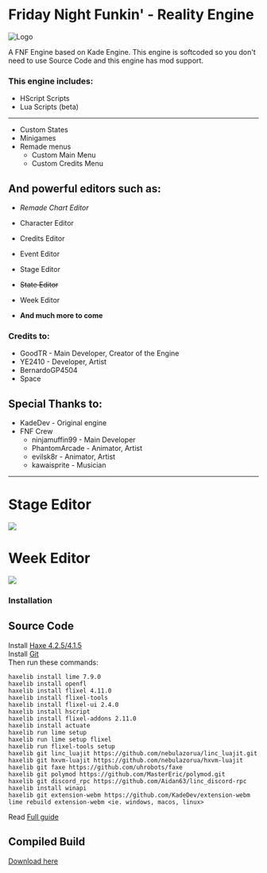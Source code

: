 # Friday Night Funkin' - Reality Engine
![Logo](https://i.hizliresim.com/cglcucm.png)

A FNF Engine based on Kade Engine. This engine is softcoded so you don't need to use Source Code and this engine has mod support.

### This engine includes:
   * HScript Scripts
   * Lua Scripts (beta)
   ---
   * Custom States
   * Minigames
   * Remade menus
       * Custom Main Menu
       * Custom Credits Menu

   ## And powerful editors such as:
   * _Remade Chart Editor_
   * Character Editor
   * Credits Editor
   * Event Editor
   * Stage Editor
   * ~~State Editor~~
   * Week Editor

   * **And much more to come**

### Credits to:
* GoodTR - Main Developer, Creator of the Engine
* YE2410 - Developer, Artist
* BernardoGP4504
* Space
## Special Thanks to:
* KadeDev - Original engine
* FNF Crew
   * ninjamuffin99 - Main Developer
   * PhantomArcade - Animator, Artist
   * evilsk8r - Animator, Artist
   * kawaisprite - Musician
-----
# Stage Editor
![](https://i.hizliresim.com/eeywuqa.png)
# Week Editor
![](https://i.hizliresim.com/gy4inxu.png)

### Installation
   ## Source Code
   Install [Haxe 4.2.5/4.1.5](https://haxe.org/download/)<br>
   Install [Git](https://git-scm.com/download)<br>
   Then run these commands:
   ```
   haxelib install lime 7.9.0            
   haxelib install openfl                    
   haxelib install flixel 4.11.0               
   haxelib install flixel-tools                            
   haxelib install flixel-ui 2.4.0                             
   haxelib install hscript                   
   haxelib install flixel-addons 2.11.0               
   haxelib install actuate                                       
   haxelib run lime setup                   
   haxelib run lime setup flixel                
   haxelib run flixel-tools setup                                                  
   haxelib git linc_luajit https://github.com/nebulazorua/linc_luajit.git                  
   haxelib git hxvm-luajit https://github.com/nebulazorua/hxvm-luajit                            
   haxelib git faxe https://github.com/uhrobots/faxe                
   haxelib git polymod https://github.com/MasterEric/polymod.git               
   haxelib git discord_rpc https://github.com/Aidan63/linc_discord-rpc       
   haxelib install winapi                               
   haxelib git extension-webm https://github.com/KadeDev/extension-webm                
   lime rebuild extension-webm <ie. windows, macos, linux>
   ```
   Read [Full guide](https://kadedev.github.io/Kade-Engine/building)

   ## Compiled Build
   [Download here](https://github.com/Goodbs/RealityEngine/releases/latest)
